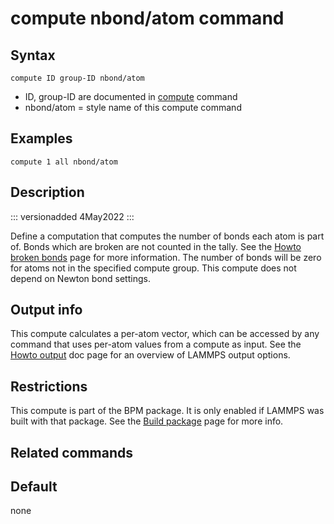 # compute nbond/atom command

## Syntax

``` LAMMPS
compute ID group-ID nbond/atom
```

-   ID, group-ID are documented in [compute](compute) command
-   nbond/atom = style name of this compute command

## Examples

``` LAMMPS
compute 1 all nbond/atom
```

## Description

::: versionadded
4May2022
:::

Define a computation that computes the number of bonds each atom is part
of. Bonds which are broken are not counted in the tally. See the [Howto
broken bonds](Howto_bpm) page for more information. The number of bonds
will be zero for atoms not in the specified compute group. This compute
does not depend on Newton bond settings.

## Output info

This compute calculates a per-atom vector, which can be accessed by any
command that uses per-atom values from a compute as input. See the
[Howto output](Howto_output) doc page for an overview of LAMMPS output
options.

## Restrictions

This compute is part of the BPM package. It is only enabled if LAMMPS
was built with that package. See the [Build package](Build_package) page
for more info.

## Related commands

## Default

none
